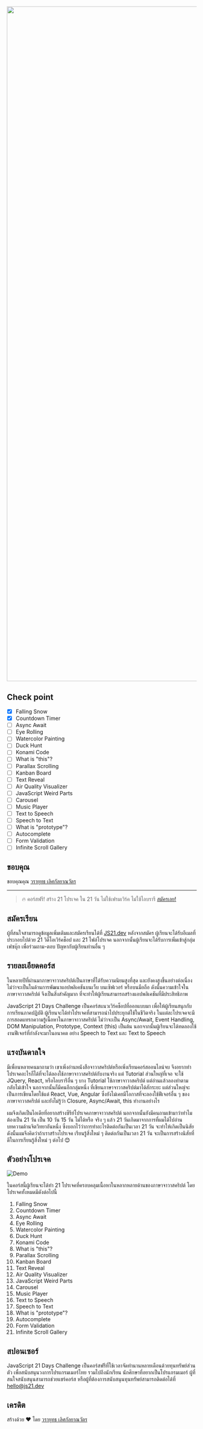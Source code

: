 <h1 align="center">
<img width="1792" alt="Cover" src="https://user-images.githubusercontent.com/4281887/76942900-0c5da880-6931-11ea-98ad-67aa53604024.png">
</h1>

## Check point

- [x] Falling Snow
- [x] Countdown Timer
- [ ] Async Await
- [ ] Eye Rolling
- [ ] Watercolor Painting
- [ ] Duck Hunt
- [ ] Konami Code
- [ ] What is "this"?
- [ ] Parallax Scrolling
- [ ] Kanban Board
- [ ] Text Reveal
- [ ] Air Quality Visualizer
- [ ] JavaScript Weird Parts
- [ ] Carousel
- [ ] Music Player
- [ ] Text to Speech
- [ ] Speech to Text
- [ ] What is "prototype"?
- [ ] Autocomplete
- [ ] Form Validation
- [ ] Infinite Scroll Gallery

## ขอบคุณ

ขอบคุณคุณ [วรายุทธ เลิศกัลยาณวัตร](https://github.com/lvarayut)

---

> 🔥 คอร์สฟรี! สร้าง 21 โปรเจค ใน 21 วัน ไม่ใช้เฟรมเวิร์ค ไม่ใช้ไลบรารี [สมัครเลย!](https://js21.dev/)
## สมัครเรียน

ผู้ที่สนใจสามารถดูข้อมูลเพิ่มเติมและสมัครเรียนได้ที่ [JS21.dev](https://www.js21.dev/) หลังจากสมัคร ผู้เรียนจะได้รับอีเมลที่ประกอบไปด้วย 21 วิดีโอเวิร์คช็อป และ 21 ไฟล์โปรเจค นอกจากนั้นผู้เรียนจะได้รับการเพิ่มเข้าสู่กลุ่มเฟซบุ๊ก เพื่อร่วมถาม-ตอบ ปัญหากับผู้เรียนท่านอื่น ๆ

## รายละเอียดคอร์ส

ในหลายปีที่ผ่านมาภาษาจาวาสคริปต์เป็นภาษาที่ได้รับความนิยมสูงที่สุด และยังคงสูงขึ้นอย่างต่อเนื่อง ไม่ว่าจะเป็นในด้านการพัฒนาแอปพลิเคชันบนเว็บ บนเซิฟเวอร์ หรือบนมือถือ ดังนั้นความเข้าใจในภาษาจาวาสคริปต์ จึงเป็นสิ่งสำคัญมาก ที่จะทำให้ผู้เรียนสามารถสร้างแอปพลิเคชันที่มีประสิทธิภาพ

JavaScript 21 Days Challenge เป็นคอร์สแนวเวิร์คช็อปที่ออกแบบมา เพื่อให้ผู้เรียนสนุกกับการเรียนภาคปฏิบัติ ผู้เรียนจะได้ทำโปรเจคที่สามารถนำไปประยุกต์ใช้ในชีวิตจริง ในแต่ละโปรเจคจะมีการสอดแทรกความรู้เนื้อหาในภาษาจาวาสคริปต์ ไม่ว่าจะเป็น Async/Await, Event Handling, DOM Manipulation, Prototype, Context (this) เป็นต้น นอกจากนั้นผู้เรียนจะได้ทดลองใช้งานฟีเจอร์ที่กำลังจะมาในอนาคต อย่าง Speech to Text และ Text to Speech

## แรงบันดาลใจ

มีเพื่อนหลายคนมาถามว่า เขาเพิ่งอ่านหนังสือจาวาสคริปต์หรือเพิ่งเรียนคอร์สออนไลน์จบ จึงอยากทำโปรเจคอะไรก็ได้ที่จะได้ลองใช้ภาษาจาวาสคริปต์กับงานจริง แต่ Tutorial ส่วนใหญ่ที่เจอ จะใช้ JQuery, React, หรือไลบรารีอื่น ๆ บาง Tutorial ใช้ภาษาจาวาสคริปต์ แต่อ่านแล้วลองทำตาม กลับไม่เข้าใจ นอกจากนั้นก็มีคนอีกกลุ่มหนึ่ง ที่เขียนภาษาจาวาสคริปต์มาได้สักระยะ แต่ส่วนใหญ่จะเป็นการเขียนโดยใช้แต่ React, Vue, Angular ซึ่งยังไม่เคยมีโอกาสที่จะลองใช้ฟีเจอร์อื่น ๆ ของภาษาจาวาสคริปต์ และยังไม่รู้ว่า Closure, Async/Await, this ทำงานอย่างไร

ผมจึงเกิดเป็นไอเดียที่อยากสร้างซีรีย์โปรเจคภาษาจาวาสคริปต์ นอกจากนั้นยังมีคนถามเข้ามาว่าทำไมต้องเป็น 21 วัน เป็น 10 วัน 15 วัน ไม่ได้หรือ จริง ๆ แล้ว 21 วันเกิดมาจากการที่ผมได้ไปอ่านบทความด้านจิตวิทยาอันหนึ่ง ซึ่งบอกไว้ว่าการทำอะไรติดต่อกันเป็นเวลา 21 วัน จะทำให้เกิดเป็นนิสัย ดังนั้นผมจึงคิดว่าถ้าเราสร้างโปรเจค เรียนรู้สิ่งใหม่ ๆ ติดต่อกันเป็นเวลา 21 วัน จะเป็นการสร้างนิสัยที่ดีในการเรียนรู้สิ่งใหม่ ๆ ต่อไป 😊

## ตัวอย่างโปรเจค

![Demo](https://user-images.githubusercontent.com/4281887/76953311-19829380-6941-11ea-99d4-088be398ab61.gif)

ในคอร์สนี้ผู้เรียนจะได้ทำ 21 โปรเจคที่ครอบคลุมเนื้อหาในหลากหลายด้านของภาษาจาวาสคริปต์ โดยโปรเจคทั้งหมดมีดังต่อไปนี้

1. Falling Snow
1. Countdown Timer
1. Async Await
1. Eye Rolling
1. Watercolor Painting
1. Duck Hunt
1. Konami Code
1. What is "this"?
1. Parallax Scrolling
1. Kanban Board
1. Text Reveal
1. Air Quality Visualizer
1. JavaScript Weird Parts
1. Carousel
1. Music Player
1. Text to Speech
1. Speech to Text
1. What is "prototype"?
1. Autocomplete
1. Form Validation
1. Infinite Scroll Gallery

## สปอนเซอร์

JavaScript 21 Days Challenge เป็นคอร์สฟรีที่ใช้เวลาจัดทำนานหลายเดือนด้วยทุนทรัพย์ส่วนตัว เพื่อสนับสนุนวงการโปรแกรมเมอร์ไทย รวมไปถึงนักเรียน นักศึกษาที่อยากเป็นโปรแกรมเมอร์ ผู้ที่สนใจสนับสนุนสามารถช่วยแชร์คอร์ส หรือผู้ที่ต้องการสนับสนุนทุนทรัพย์สามารถติดต่อได้ที่ hello@js21.dev

## เครดิต

สร้างด้วย ♥ โดย [วรายุทธ เลิศกัลยาณวัตร](https://github.com/lvarayut)
